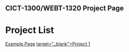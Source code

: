 ## CICT-1300/WEBT-1320 Project Page

<h1>Project List</h1>

<a href="example/index.html">Example Page</a>
<a href="project1/index.html"> target="_blank">Project 1</a>